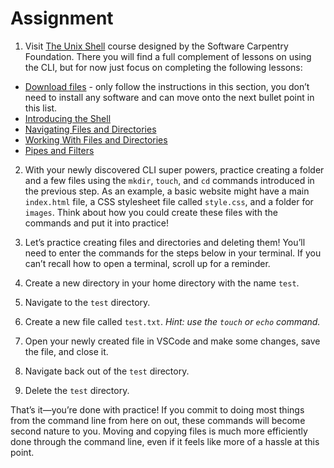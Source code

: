 # Assignment

1. Visit [The Unix Shell](https://swcarpentry.github.io/shell-novice/) course designed by the Software Carpentry Foundation. There you will find a full complement of lessons on using the CLI, but for now just focus on completing the following lessons:

- [Download files](https://swcarpentry.github.io/shell-novice/#download-files) - only follow the instructions in this section, you don’t need to install any software and can move onto the next bullet point in this list.
- [Introducing the Shell](https://swcarpentry.github.io/shell-novice/01-intro.html)
- [Navigating Files and Directories](https://swcarpentry.github.io/shell-novice/02-filedir.html)
- [Working With Files and Directories](https://swcarpentry.github.io/shell-novice/03-create.html)
- [Pipes and Filters](https://swcarpentry.github.io/shell-novice/04-pipefilter.html)

2. With your newly discovered CLI super powers, practice creating a folder and a few files using the `mkdir`, `touch`, and `cd` commands introduced in the previous step. As an example, a basic website might have a main `index.html` file, a CSS stylesheet file called `style.css`, and a folder for `images`. Think about how you could create these files with the commands and put it into practice!

3. Let’s practice creating files and directories and deleting them! You’ll need to enter the commands for the steps below in your terminal. If you can’t recall how to open a terminal, scroll up for a reminder.

1. Create a new directory in your home directory with the name `test`.
2. Navigate to the `test` directory.
3. Create a new file called `test.txt`. *Hint: use the `touch` or `echo` command.*
4. Open your newly created file in VSCode and make some changes, save the file, and close it.
5. Navigate back out of the `test` directory.
6. Delete the `test` directory.

That’s it—you’re done with practice! If you commit to doing most things from the command line from here on out, these commands will become second nature to you. Moving and copying files is much more efficiently done through the command line, even if it feels like more of a hassle at this point.
